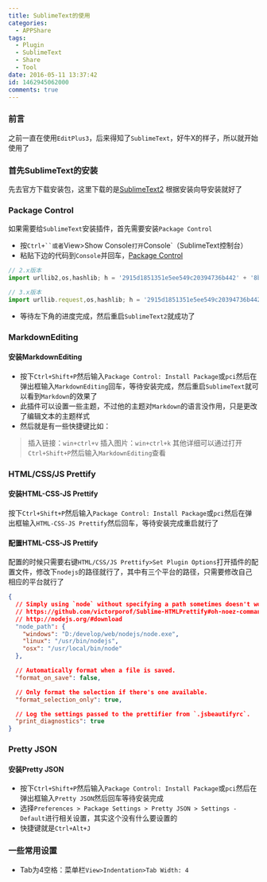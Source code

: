 ```yaml
---
title: SublimeText的使用
categories:
  - APPShare
tags:
  - Plugin
  - SublimeText
  - Share
  - Tool
date: 2016-05-11 13:37:42
id: 1462945062000
comments: true
---
```


### 前言
之前一直在使用`EditPlus3`，后来得知了`SublimeText`，好牛X的样子，所以就开始使用了

### 首先SublimeText的安装
先去官方下载安装包，这里下载的是[SublimeText2](http://www.sublimetext.com/2) 根据安装向导安装就好了

### Package Control
如果需要给`SublimeText`安装插件，首先需要安装`Package Control`
- 按`Ctrl+``或者`View>Show Console`打开`Console`（SublimeText控制台）
- 粘贴下边的代码到`Console`并回车，[Package Control](https://packagecontrol.io/installation)
```js
// 2.x版本
import urllib2,os,hashlib; h = '2915d1851351e5ee549c20394736b442' + '8bc59f460fa1548d1514676163dafc88'; pf = 'Package Control.sublime-package'; ipp = sublime.installed_packages_path(); os.makedirs( ipp ) if not os.path.exists(ipp) else None; urllib2.install_opener( urllib2.build_opener( urllib2.ProxyHandler()) ); by = urllib2.urlopen( 'http://packagecontrol.io/' + pf.replace(' ', '%20')).read(); dh = hashlib.sha256(by).hexdigest(); open( os.path.join( ipp, pf), 'wb' ).write(by) if dh == h else None; print('Error validating download (got %s instead of %s), please try manual install' % (dh, h) if dh != h else 'Please restart Sublime Text to finish installation')

// 3.x版本
import urllib.request,os,hashlib; h = '2915d1851351e5ee549c20394736b442' + '8bc59f460fa1548d1514676163dafc88'; pf = 'Package Control.sublime-package'; ipp = sublime.installed_packages_path(); urllib.request.install_opener( urllib.request.build_opener( urllib.request.ProxyHandler()) ); by = urllib.request.urlopen( 'http://packagecontrol.io/' + pf.replace(' ', '%20')).read(); dh = hashlib.sha256(by).hexdigest(); print('Error validating download (got %s instead of %s), please try manpciual install' % (dh, h)) if dh != h else open(os.path.join( ipp, pf), 'wb' ).write(by)
```
- 等待左下角的进度完成，然后重启`SublimeText2`就成功了

### MarkdownEditing
#### 安装MarkdownEditing
- 按下`Ctrl+Shift+P`然后输入`Package Control: Install Package`或`pci`然后在弹出框输入`MarkdownEditing`回车，等待安装完成，然后重启`SublimeText`就可以看到`Markdown`的效果了
- 此插件可以设置一些主题，不过他的主题对`Markdown`的语言没作用，只是更改了编辑文本的主题样式
- 然后就是有一些快捷键比如：
> 插入链接：`win+ctrl+v`
> 插入图片：`win+ctrl+k`
> 其他详细可以通过打开`Ctrl+Shift+P`然后输入`MarkdownEditing`查看

### HTML/CSS/JS Prettify
#### 安装HTML-CSS-JS Prettify
按下`Ctrl+Shift+P`然后输入`Package Control: Install Package`或`pci`然后在弹出框输入`HTML-CSS-JS Prettify`然后回车，等待安装完成重启就行了

#### 配置HTML-CSS-JS Prettify
配置的时候只需要右键`HTML/CSS/JS Prettify>Set Plugin Options`打开插件的配置文件，修改下`nodejs`的路径就行了，其中有三个平台的路径，只需要修改自己相应的平台就行了
```json
{
  // Simply using `node` without specifying a path sometimes doesn't work :(
  // https://github.com/victorporof/Sublime-HTMLPrettify#oh-noez-command-not-found
  // http://nodejs.org/#download
  "node_path": {
    "windows": "D:/develop/web/nodejs/node.exe",
    "linux": "/usr/bin/nodejs",
    "osx": "/usr/local/bin/node"
  },

  // Automatically format when a file is saved.
  "format_on_save": false,

  // Only format the selection if there's one available.
  "format_selection_only": true,

  // Log the settings passed to the prettifier from `.jsbeautifyrc`.
  "print_diagnostics": true
}
```

### Pretty JSON
#### 安装Pretty JSON
- 按下`Ctrl+Shift+P`然后输入`Package Control: Install Package`或`pci`然后在弹出框输入`Pretty JSON`然后回车等待安装完成
- 选择`Preferences > Package Settings > Pretty JSON > Settings - Default​`进行相关设置，其实这个没有什么要设置的
- 快捷键就是`Ctrl+Alt+J`


### 一些常用设置

- Tab为4空格：菜单栏`View>Indentation>Tab Width: 4`


